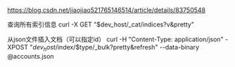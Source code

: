 https://blog.csdn.net/jiaojiao521765146514/article/details/83750548


查询所有索引信息
curl -X GET "$dev_host/_cat/indices?v&pretty"


从json文件插入文档（可以指定id）
curl -H "Content-Type: application/json" -XPOST "$dev_host/$index/$type/_bulk?pretty&refresh" --data-binary @accounts.json

